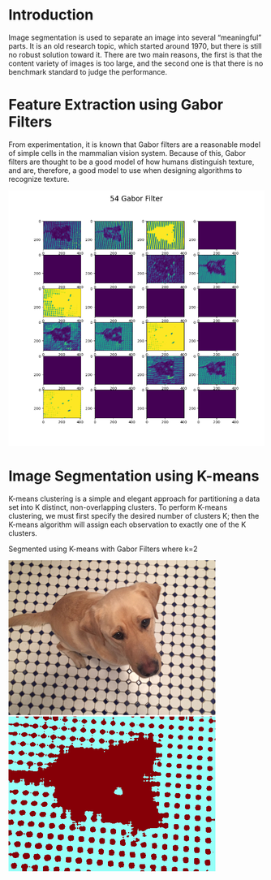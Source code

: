 # Introduction
Image segmentation is used to separate an image into several “meaningful” parts. It is an old research topic, which started around 1970, but there is still no robust solution toward it. There are two main reasons, the first is that the content variety of images is too large, and the second one is that there is no benchmark standard to judge the performance.

# Feature Extraction using Gabor Filters
From experimentation, it is known that Gabor filters are a reasonable model of simple cells in the mammalian vision system. Because of this, Gabor filters are thought to be a good model of how humans distinguish texture, and are, therefore, a good model to use when designing algorithms to recognize texture.

![Gabor Filters](https://github.com/mrjthedifferent/ImageSegmentationUsingKmeansMeanShift/blob/master/assets/img07/gaborfilters.png?raw=true)

# Image Segmentation using K-means
K-means clustering is a simple and elegant approach for partitioning a data set into K distinct, non-overlapping clusters. To perform K-means clustering, we must first specify the desired number of clusters K; then the K-means algorithm will assign each observation to exactly one of the K clusters.

Segmented using K-means with Gabor Filters where k=2

![Image](https://github.com/mrjthedifferent/ImageSegmentationUsingKmeansMeanShift/blob/master/assets/img07/Img07.png?raw=true)      ![Segmented Using K-means with Gabor Filters](https://github.com/mrjthedifferent/ImageSegmentationUsingKmeansMeanShift/blob/master/assets/img07/SegmentedWithGabor.png?raw=true)

